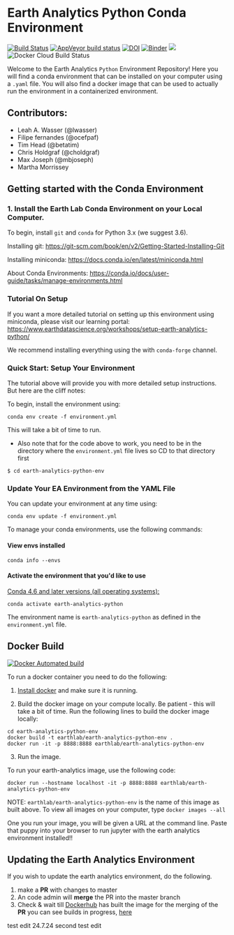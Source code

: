 # Earth Analytics Python Conda Environment

[![Build Status](https://travis-ci.com/earthlab/earth-analytics-python-env.svg?branch=master)](https://travis-ci.com/earthlab/earth-analytics-python-env)
[![AppVeyor build status](https://ci.appveyor.com/api/projects/status/38a49nccgpl1metv?svg=true)](https://ci.appveyor.com/project/mbjoseph/earth-analytics-python-env)
[![DOI](https://zenodo.org/badge/132847711.svg)](https://zenodo.org/badge/latestdoi/132847711)
[![Binder](https://mybinder.org/badge.svg)](https://mybinder.org/v2/gh/earthlab/earth-analytics-binder/master)
[![](https://images.microbadger.com/badges/image/earthlab/earth-analytics-python-env.svg)](https://microbadger.com/images/earthlab/earth-analytics-python-env "EA-Environment Docker Stats")
![Docker Cloud Build Status](https://img.shields.io/docker/cloud/build/earthlab/earth-analytics-python-env?style=plastic)

Welcome to the Earth Analytics `Python` Environment Repository! Here you will find a conda environment that can be installed on your computer using a `.yaml` file. You will also find a docker image that can be used to actually run the environment in a containerized environment.


## Contributors:

* Leah A. Wasser (@lwasser)
* Filipe fernandes (@ocefpaf)
* Tim Head (@betatim)
* Chris Holdgraf (@choldgraf)
* Max Joseph  (@mbjoseph)
* Martha Morrissey

## Getting started with the Conda Environment

### 1. Install the Earth Lab Conda Environment on your Local Computer.

To begin, install `git` and `conda` for Python 3.x (we suggest 3.6).

Installing git: https://git-scm.com/book/en/v2/Getting-Started-Installing-Git

Installing miniconda: https://docs.conda.io/en/latest/miniconda.html

About Conda Environments: https://conda.io/docs/user-guide/tasks/manage-environments.html

### Tutorial On Setup
If you want a more detailed tutorial on setting up this environment using miniconda, 
please visit our learning portal: https://www.earthdatascience.org/workshops/setup-earth-analytics-python/

We recommend installing everything using the with `conda-forge` channel. 

### Quick Start: Setup Your Environment

The tutorial above will provide you with more detailed setup instructions.
But here are the cliff notes:

To begin, install the environment using:

`conda env create -f environment.yml`

This will take a bit of time to run. 

* Also note that for the code above to work, you need to be in the directory where the `environment.yml` file lives so CD to that directory first

`$ cd earth-analytics-python-env`


### Update Your EA Environment from the YAML File

You can update your environment at any time using:

`conda env update -f environment.yml`

To manage your conda environments, use the following commands:

#### View envs installed
`conda info --envs`

#### Activate the environment that you'd like to use

[Conda 4.6 and later versions (all operating systems):](https://conda.io/projects/conda/en/latest/user-guide/tasks/manage-environments.html)
```
conda activate earth-analytics-python
```

The environment name is `earth-analytics-python` as
defined in the `environment.yml` file.

## Docker Build

[![Docker Automated build](https://img.shields.io/docker/automated/earthlab/earth-analytics-python-env.svg)](https://hub.docker.com/r/earthlab/earth-analytics-python-env/)

To run a docker container you need to do the following:

1. [Install docker](https://docs.docker.com/install/) and make sure it is running.

2. Build the docker image on your compute locally. Be patient - this will take a bit of time.
Run the following lines to build the docker image locally:

```
cd earth-analytics-python-env
docker build -t earthlab/earth-analytics-python-env .
docker run -it -p 8888:8888 earthlab/earth-analytics-python-env

```

3. Run the image.

To run your earth-analytics image, use the following code:

`docker run --hostname localhost -it -p 8888:8888 earthlab/earth-analytics-python-env`

NOTE: `earthlab/earth-analytics-python-env` is the name of this image as built above. To
view all images on your computer, type
`docker images --all`

One you run your image, you will be given a URL at the command line. Paste that puppy
into your browser to run jupyter with the earth analytics environment installed!!

## Updating the Earth Analytics Environment

If you wish to update the earth analytics environment, do the following.

1. make a **PR** with changes to master
1. An code admin will **merge** the PR into the master branch
1. Check & wait till [Dockerhub](https://hub.docker.com/r/earthlab/earth-analytics-python-env/tags/) has built the image for the merging of the **PR** you can see builds in progress, [here](https://hub.docker.com/r/earthlab/earth-analytics-python-env/builds/)

test edit 24.7.24
second test edit